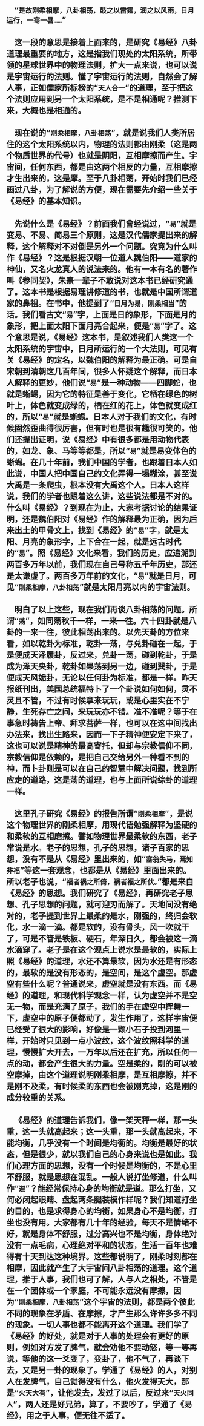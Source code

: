 &emsp;“``是故刚柔相摩，八卦相荡，鼓之以雷霆，润之以风雨，日月运行，一寒一暑……``”
---
&emsp;这一段的意思是接着上面来的，是研究《易经》八卦道理最重要的地方，这是指我们现处的太阳系统，所带领的星球世界中的物理法则，扩大一点来说，也可以说是宇宙运行的法则。懂了宇宙运行的法则，自然会了解人事，正如儒家所标榜的“``天人合一``”的道理，至于把这个法则应用到另一个太阳系统，是不是相通呢？推测下来，大概也是相通的。
---
&emsp;现在说的“``刚柔相摩，八卦相荡``”，就是说我们人类所居住的这个太阳系统以内，物理的法则都由刚柔（这是两个物质世界的代号）也就是阴阳，互相摩擦而产生。宇宙间，任何东西，都是由这两个相反的力量，互相摩擦才生出来的，这是摩。至于八卦相荡，开始时我们已经画过八卦，为了解说的方便，现在需要先介绍一些关于《易经》的基本知识。
---
&emsp;先说什么是《易经》？前面我们曾经说过，“``易``”就是变易、不易、简易三个原则，这是汉代儒家提出来的解释，这个解释对不对倒是另外一个问题。究竟为什么叫作《易经》？这是根据汉朝一位道人魏伯阳——道家的神仙，又名火龙真人的说法来的。他有一本有名的著作叫《参同契》，朱熹一辈子不敢说对这本书已经研究通了。这本书是根据易理讲修道的书，也就是中国所谓道家的鼻祖。在书中，他提到了“``日月为易，刚柔相当``”的话。我们看古文“``易``”字，上面是日的象形，下面是月的象形，把上面太阳下面月亮合起来，便是“``易``”字了。这个意思是说，《易经》这本书，是叙述我们人类这一个太阳系统的宇宙中，日月所运行的一个大法则，可见有关《易经》的定名，以魏伯阳的解释为最正确。可是自宋朝到清朝这几百年间，很多人怀疑这个解释，而日本人解释的更妙，他们说“``易``”是一种动物——四脚蛇，也就是蜥蜴，因为它的特征是善于变化，它栖在绿色的树叶上，体色就变成绿的，栖在红的花上，体色就变成红的，所以“``易``”就是蜥蜴。日本人对于我们的文化，有时候固然歪曲得很厉害，但有时也是很有趣很可笑的。他们还提出证明，说《易经》中有很多都是用动物代表的，如龙、象、马等等都是，所以“``易``”就是易变体色的蜥蜴。在几十年前，我们中国的学者，也跟着日本人如此说，中国人把中国自己的文化弄得一塌糊涂，甚至说大禹是一条爬虫，根本没有大禹这个人。日本人这样说，我们的学者也跟着这么讲，这些说法都是不对的。什么叫《易经》？到现在为止，大家考据讨论的结果证明，还是魏伯阳对《易经》作的解释最为正确，因为后来出土的甲骨文上，找到《易经》的“``易``”字，就是太阳、月亮的象形字，上下合在一起，就是远古时代的“``易``”。照《易经》文化来看，我们的历史，应追溯到两百多万年以前，我们现在自己号称五千年历史，那还是太谦虚了。两百多万年前的文化，“``易``”就是日月，可见“``刚柔相摩，八卦相荡``”就是太阳月亮以内的宇宙法则。
---
&emsp;明白了以上这些，现在我们再谈八卦相荡的问题。所谓“``荡``”，如同荡秋千一样，一来一往。六十四卦就是八卦的一来一往，彼此相荡出来的。以先天卦的方位来看，如以乾卦为标准，乾卦一荡，与兑卦碰在一起，于是便成天泽履卦，反过来，兑卦一荡，碰到乾卦，于是成为泽天央卦，乾卦如果荡到另一边，碰到巽卦，于是便成天风姤卦，无论以任何卦为标准，都是一样。昨天报纸刊出，美国总统福特卜了一个卦说如何如何，灵不灵且不管，不过有时候拿来玩玩，或是心里实在不宁静，生死存亡之间，来玩玩亦不错。准不准呢？等于在事急时祷告上帝、拜求菩萨一样，也可以在这中间找出办法来，找出生路来，因而一下子精神便安定下来了，这也可以说是精神的最高寄托，但却与宗教信仰不同，宗教信仰是依赖的，是把自己交给另外一种看不到的神，而卜卦则是可以在自己的智慧中解决问题，找到所应走的道路，这是荡的道理，也与上面所说综卦的道理一样。
---
&emsp;这里孔子研究《易经》的报告所谓“``刚柔相摩``”，是说这个物理世界的刚柔相摩，用现代语勉强解释为坚硬的和柔软的互相磨擦。譬如物理世界最柔软的东西，老子常说是水。老子的思想，孔子的思想，诸子百家的思想，没有不是从《易经》里出来的，如“``塞翁失马，焉知非福``”等这一套观念，也都是从《易经》里面出来的。所以老子也说，“``福者祸之所倚，祸者福之所伏。``”都是来自《易经》的思想。我们研究了《易经》，再研究老子思想、孔子思想的问题，就可迎刃而解了。天地间没有绝对的，老子提到世界上最柔的是水，刚强的，终归会软化，水一滴一滴。都是软的，没有骨头，风一吹就干了，可是不管是铁板、硬石，年深日久，都会被这一滴水滴穿了。老子是在这个观点上说水是最软的，实际上照《易经》的道理，水还不算最软，因为水还是有形态的，最软的是没有形态的，是空间，是这个虚空。那虚空有些什么呢？普通说来，虚空就是没有东西。而《易经》的道理，和现代科学观念一样，认为虚空并不是空无一物，而是充满了原子，我们的手在虚空中挥舞一下，虚空中的原子便都动了，发生作用了，这样宇宙便已经受了很大的影响，好像是一颗小石子投到河里一样，开始时只见到一点小波纹，这个波纹照科学的道理，慢慢扩大开去，一万年以后还在扩充，所以任何一点的动，都会产生很大的力量。空是柔的，刚的可以被空摩掉，由这个道理说明刚柔相摩，是互相摩擦，并不是刚不及柔，有时候柔的东西也会被刚克掉，这是刚的成分较重的关系。
---
&emsp;《易经》的道理告诉我们，像一架天秤一样，那一头重，这一头就高起来；这一头重，那一头就高起来，不能均衡，几乎没有一个时间是均衡的。均衡是最好的状态，但是很少，就以我们自己的心身来说也是如此。我们心理方面的思想，没有一个时候是均衡的，不是心里不舒服，就是思想在混乱。一般人说打坐修道，什么叫作“``道``”？能经常保持心身的均衡就是道。那么打坐，又何必闭起眼睛、盘起两条腿装模作样呢？我们知道打坐的目的，也是求得身心的均衡，如果身心不是均衡，打坐也没有用。大家都有几十年的经验，每天不是情绪不好，就是身体不舒服，过分高兴也不是均衡，身体绝对没有一点毛病，心理绝对平和的状态，生活一百年也难得有十天到达这种境界。这些都说明了，刚柔时刻都在相摩，因此就产生了大宇宙间八卦相荡的道理。这个道理，推于人事，我们也可了解，人与人之相处，不管是在一个团体或一个家庭，不可能永远没有摩擦，因为“``刚柔相摩，八卦相荡``”这个宇宙的法则，都是两个彼此不同的现象在矛盾、在摩擦，才产生那么许许多多不同的现象。一切人事也都不能离开这个道理。我们学了《易经》的好处，就是对于人事的处理会有更好的原则，例如对方发了脾气，就会劝他不要动怒，等一等再说，等他的这一爻变了，变卦了，他不气了，再谈下去，又是另一卦的现象了。学通了《易经》的人，对别人在发脾气，自己觉得没有什么，他火发得天大，那是“``火天大有``”，让他发去，发过了以后，反过来“``天火同人``”，两人还是好兄弟，算了，不要吵了，学通了《易经》，用之于人事，便无往不适了。
---
